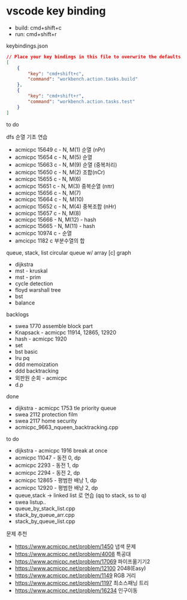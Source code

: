 # vscode key binding

* build: cmd+shift+c
* run: cmd+shift+r

keybindings.json
```json
// Place your key bindings in this file to overwrite the defaults
[
    {
        "key": "cmd+shift+c",
        "command": "workbench.action.tasks.build"
    },
    {
        "key": "cmd+shift+r",
        "command": "workbench.action.tasks.test"
    }
]
```

to do

dfs 순열 기초 연습
  * acmicpc 15649 c - N, M(1) 순열 (nPr)
  * acmicpc 15654 c - N, M(5) 순열
  * acmicpc 15663 c - N, M(9) 순열 (중복처리)
  * acmicpc 15650 c - N, M(2) 조합(nCr)
  * acmicpc 15655 c - N, M(6)
  * acmicpc 15651 c - N, M(3) 중복순열 (nπr)
  * acmicpc 15656 c - N, M(7)
  * acmicpc 15664 c - N, M(10)
  * acmicpc 15652 c - N, M(4) 중복조합 (nHr)
  * acmicpc 15657 c - N, M(8)
  * acmicpc 15666 - N, M(12) - hash
  * acmicpc 15665 - N, M(11) - hash
  * acmicpc 10974 c - 순열
  * amcicpc 1182 c 부분수열의 합

queue, stack, list
circular queue w/ array [c]
graph
  * dijkstra
  * mst - kruskal
  * mst - prim
  * cycle detection
  * floyd warshall
tree
  * bst
  * balance

backlogs
  * swea 1770 assemble block part
  * Knapsack - acmicpc 11914, 12865, 12920
  * hash - acmicpc 1920
  * set
  * bst basic
  * lru pq
  * ddd memoization
  * ddd backtracking
  * 외판원 순회 - acmicpc
  * d.p

done
  * dijkstra - acmicpc 1753 tle priority queue
  * swea 2112 protection film
  * swea 2117 home security
  * acmicpc_9663_nqueen_backtracking.cpp

to do
  * dijkstra - acmicpc 1916 break at once
  * acmicpc 11047 - 동전 0, dp
  * acmicpc 2293 - 동전 1, dp
  * acmicpc 2294 - 동전 2, dp
  * acmicpc 12865 - 평범한 배낭 1, dp
  * acmicpc 12920 - 평범한 배낭 2, dp
  * queue,stack -> linked list 로 연습 (qq to stack, ss to q)
  * swea listup..
  * queue_by_stack_list.cpp
  * stack_by_queue_arr.cpp
  * stack_by_queue_list.cpp


문제 추천
* https://www.acmicpc.net/problem/1450 냅색 문제
* https://www.acmicpc.net/problem/4008 특공대
* https://www.acmicpc.net/problem/17069 파이프옮기기2
* https://www.acmicpc.net/problem/12100 2048(Easy)
* https://www.acmicpc.net/problem/1149 RGB 거리
* https://www.acmicpc.net/problem/1197 최소스패닝 트리
* https://www.acmicpc.net/problem/16234 인구이동
